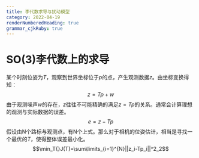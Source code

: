 ```yaml
---
title: 李代数求导与扰动模型
category: 2022-04-19
renderNumberedHeading: true
grammar_cjkRuby: true
---
```


# SO(3)李代数上的求导
某个时刻位姿为$T$，观察到世界坐标位于$p$的点，产生观测数据$z$。由坐标变换得知：
$$z=Tp+w$$
由于观测噪声$w$的存在，$z$往往不可能精确的满足$z=Tp$的关系。通常会计算理想的观测与实际数据的误差。
$$e=z-Tp$$
假设由N个路标与观测点，有N个上式。那么对于相机的位姿估计，相当是寻找一个最优的$T$，使得整体误差最小化。
$$\min_T{}J(T)=\sum\limits_{i=1}^{N}||z_i-Tp_i||^2_2$$